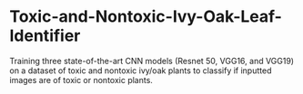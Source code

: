 # Toxic-and-Nontoxic-Ivy-Oak-Leaf-Identifier
Training three state-of-the-art CNN models (Resnet 50, VGG16, and VGG19) on a dataset of toxic and nontoxic ivy/oak plants to classify if inputted images are of toxic or nontoxic plants.
